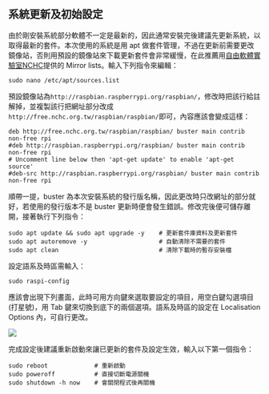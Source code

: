 ## 系統更新及初始設定
由於剛安裝系統部分軟體不一定是最新的，因此通常安裝完後建議先更新系統，以取得最新的套件。本次使用的系統是用 apt 做套件管理，不過在更新前需要更改鏡像站，否則用預設的鏡像站來下載更新套件會非常緩慢，在此推薦用[自由軟體實驗室NCHC](http://free.nchc.org.tw/pmwiki/pmwiki.php/FSLab/MirrorLists)提供的 Mirror lists。輸入下列指令來編輯：
```bash=
sudo nano /etc/apt/sources.list
```
預設鏡像站為`http://raspbian.raspberrypi.org/raspbian/`，修改時把該行給註解掉，並複製該行把網址部分改成`http://free.nchc.org.tw/raspbian/raspbian/`即可，內容應該會變成這樣：

```bash=
deb http://free.nchc.org.tw/raspbian/raspbian/ buster main contrib non-free rpi
#deb http://raspbian.raspberrypi.org/raspbian/ buster main contrib non-free rpi
# Uncomment line below then 'apt-get update' to enable 'apt-get source'
#deb-src http://raspbian.raspberrypi.org/raspbian/ buster main contrib non-free rpi
```
順帶一提，buster 為本次安裝系統的發行版名稱，因此更改時只改網址的部分就好，若使用的發行版本不是 buster 更新時便會發生錯誤。修改完後便可儲存離開，接著執行下列指令：

```bash=
sudo apt update && sudo apt upgrade -y    # 更新套件庫資料及更新套件 
sudo apt autoremove -y                    # 自動清除不需要的套件
sudo apt clean                            # 清除下載時的暫存安裝檔
```

設定語系及時區需輸入：
```bash=
sudo raspi-config
```
應該會出現下列畫面，此時可用方向鍵來選取要設定的項目，用空白鍵勾選項目(打星號)，用 Tab 鍵來切換到底下的兩個選項。語系及時區的設定在 Localisation Options 內，可自行更改。

![](https://i.imgur.com/XiTJ4dG.png)

完成設定後建議重新啟動來讓已更新的套件及設定生效，輸入以下第一個指令：
```bash=
sudo reboot             # 重新啟動
sudo poweroff           # 直接切斷電源關機
sudo shutdown -h now    # 會關閉程式後再關機 
```
